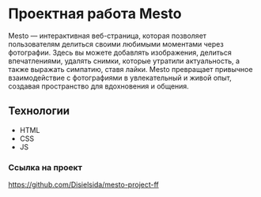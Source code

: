 # Проектная работа Mesto

Mesto — интерактивная веб-страница, которая позволяет пользователям делиться своими любимыми моментами через фотографии. Здесь вы можете добавлять изображения, делиться впечатлениями, удалять снимки, которые утратили актуальность, а также выражать симпатию, ставя лайки. Mesto превращает привычное взаимодействие с фотографиями в увлекательный и живой опыт, создавая пространство для вдохновения и общения.

## Технологии

* HTML
* CSS
* JS

### Ссылка на проект
https://github.com/Disielsida/mesto-project-ff